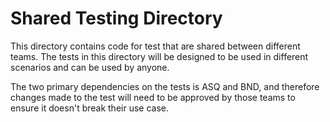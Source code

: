 # Shared Testing Directory

This directory contains code for test that are shared between different teams.
The tests in this directory will be designed to be used in different scenarios
and can be used by anyone.

The two primary dependencies on the tests is ASQ and BND, and therefore changes
made to the test will need to be approved by those teams to ensure it doesn't
break their use case.




